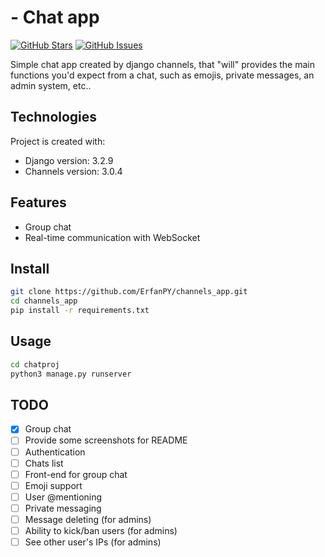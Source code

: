 #  - Chat app
[![GitHub Stars](https://img.shields.io/github/stars/ErfanPY/channels_app.svg)](https://github.com/ErfanPY/channels_app/stargazers) [![GitHub Issues](https://img.shields.io/github/issues/ErfanPY/channels_app.svg)](https://github.com/ErfanPY/channels_app/issues)
<!-- [![Live Demo](https://img.shields.io/badge/demo-online-green.svg)](https://igorantun.com/chat) -->

Simple chat app created by django channels, that "will" provides the main functions you'd expect from a chat, such as emojis, private messages, an admin system, etc..

<!-- What was your motivation?\
Why did you build this project?\
What problem does it solve?\
What did you learn?\
What makes your project stand out? If your project has a lot of features, consider adding a "Features"  section and listing them here.\ -->

## Technologies
Project is created with:
* Django version: 3.2.9
* Channels version: 3.0.4

## Features
* Group chat
* Real-time communication with WebSocket

## Install
   ```sh
   git clone https://github.com/ErfanPY/channels_app.git
   cd channels_app
   pip install -r requirements.txt
   ```

## Usage
   ```sh
   cd chatproj
   python3 manage.py runserver
   ```

<!-- Add some images -->

## TODO
 - [X] Group chat
 - [ ] Provide some screenshots for README
 - [ ] Authentication
 - [ ] Chats list
 - [ ] Front-end for group chat
 - [ ] Emoji support
 - [ ] User @mentioning
 - [ ] Private messaging
 - [ ] Message deleting (for admins)
 - [ ] Ability to kick/ban users (for admins)
 - [ ] See other user's IPs (for admins)
